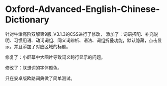 # Oxford-Advanced-English-Chinese-Dictionary
针对牛津高阶双解第9版_V3.1.3的CSS进行了修改，
添加了：词语搭配、补充说明、习惯用语、动词词组、同义词辨析、语法、词组折叠功能，默认隐藏，点击显示。并且添加了对应区域的标题。

修复了：小屏幕中大图片导致词义跨行显示的问题。

修改了：联想词的字体颜色。

只在安卓版欧路词典做了简单测试。
